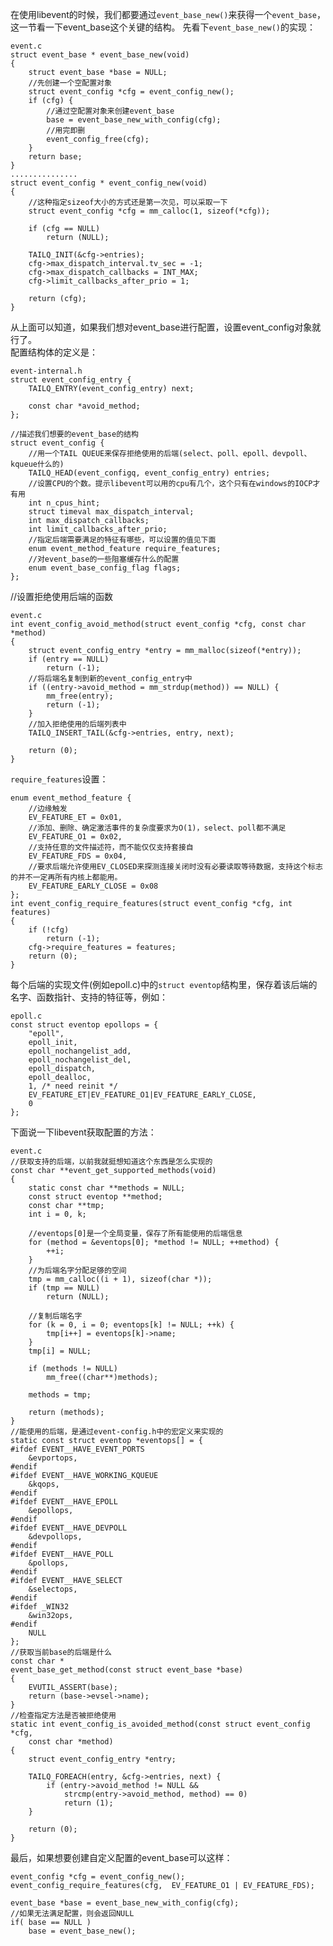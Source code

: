 在使用libevent的时候，我们都要通过`event_base_new()`来获得一个`event_base`，这一节看一下event_base这个关键的结构。
先看下`event_base_new()`的实现：

	event.c
	struct event_base *	event_base_new(void)
	{
		struct event_base *base = NULL;
		//先创建一个空配置对象
		struct event_config *cfg = event_config_new();
		if (cfg) {
			//通过空配置对象来创建event_base
			base = event_base_new_with_config(cfg);
			//用完即删
			event_config_free(cfg);
		}
		return base;
	}
	...............	
	struct event_config * event_config_new(void)
	{
		//这种指定sizeof大小的方式还是第一次见，可以采取一下
		struct event_config *cfg = mm_calloc(1, sizeof(*cfg));
	
		if (cfg == NULL)
			return (NULL);
	
		TAILQ_INIT(&cfg->entries);
		cfg->max_dispatch_interval.tv_sec = -1;
		cfg->max_dispatch_callbacks = INT_MAX;
		cfg->limit_callbacks_after_prio = 1;
	
		return (cfg);
	}
从上面可以知道，如果我们想对event_base进行配置，设置event\_config对象就行了。<br>
配置结构体的定义是：

	event-internal.h
	struct event_config_entry {
		TAILQ_ENTRY(event_config_entry) next;
	
		const char *avoid_method;
	};
	
	//描述我们想要的event_base的结构
	struct event_config {
		//用一个TAIL QUEUE来保存拒绝使用的后端(select、poll、epoll、devpoll、kqueue什么的)
		TAILQ_HEAD(event_configq, event_config_entry) entries;
		//设置CPU的个数。提示libevent可以用的cpu有几个，这个只有在windows的IOCP才有用
		int n_cpus_hint;
		struct timeval max_dispatch_interval;
		int max_dispatch_callbacks;
		int limit_callbacks_after_prio;
		//指定后端需要满足的特征有哪些，可以设置的值见下面
		enum event_method_feature require_features;
		//对event_base的一些阻塞缓存什么的配置
		enum event_base_config_flag flags;
	};
//设置拒绝使用后端的函数

	event.c
	int event_config_avoid_method(struct event_config *cfg, const char *method)
	{
		struct event_config_entry *entry = mm_malloc(sizeof(*entry));
		if (entry == NULL)
			return (-1);
		//将后端名复制到新的event_config_entry中
		if ((entry->avoid_method = mm_strdup(method)) == NULL) {
			mm_free(entry);
			return (-1);
		}
		//加入拒绝使用的后端列表中
		TAILQ_INSERT_TAIL(&cfg->entries, entry, next);
	
		return (0);
	}
`require_features`设置：

	enum event_method_feature {
	    //边缘触发
	    EV_FEATURE_ET = 0x01,
	    //添加、删除、确定激活事件的复杂度要求为O(1)，select、poll都不满足
	    EV_FEATURE_O1 = 0x02,
	    //支持任意的文件描述符，而不能仅仅支持套接自
	    EV_FEATURE_FDS = 0x04,
		//要求后端允许使用EV_CLOSED来探测连接关闭时没有必要读取等待数据，支持这个标志的并不一定再所有内核上都能用。
	    EV_FEATURE_EARLY_CLOSE = 0x08
	};
	int event_config_require_features(struct event_config *cfg, int features)
	{
		if (!cfg)
			return (-1);
		cfg->require_features = features;
		return (0);
	}

每个后端的实现文件(例如epoll.c)中的`struct eventop`结构里，保存着该后端的名字、函数指针、支持的特征等，例如：
	
	epoll.c
	const struct eventop epollops = {
		"epoll",
		epoll_init,
		epoll_nochangelist_add,
		epoll_nochangelist_del,
		epoll_dispatch,
		epoll_dealloc,
		1, /* need reinit */
		EV_FEATURE_ET|EV_FEATURE_O1|EV_FEATURE_EARLY_CLOSE,
		0
	};
下面说一下libevent获取配置的方法：

	event.c
	//获取支持的后端，以前我就挺想知道这个东西是怎么实现的 
	const char **event_get_supported_methods(void)
	{
		static const char **methods = NULL;
		const struct eventop **method;
		const char **tmp;
		int i = 0, k;
	
		//eventops[0]是一个全局变量，保存了所有能使用的后端信息
		for (method = &eventops[0]; *method != NULL; ++method) {
			++i;
		}
		//为后端名字分配足够的空间
		tmp = mm_calloc((i + 1), sizeof(char *));
		if (tmp == NULL)
			return (NULL);
	
		//复制后端名字
		for (k = 0, i = 0; eventops[k] != NULL; ++k) {
			tmp[i++] = eventops[k]->name;
		}
		tmp[i] = NULL;
	
		if (methods != NULL)
			mm_free((char**)methods);
	
		methods = tmp;
	
		return (methods);
	}
	//能使用的后端，是通过event-config.h中的宏定义来实现的
	static const struct eventop *eventops[] = {
	#ifdef EVENT__HAVE_EVENT_PORTS
		&evportops,
	#endif
	#ifdef EVENT__HAVE_WORKING_KQUEUE
		&kqops,
	#endif
	#ifdef EVENT__HAVE_EPOLL
		&epollops,
	#endif
	#ifdef EVENT__HAVE_DEVPOLL
		&devpollops,
	#endif
	#ifdef EVENT__HAVE_POLL
		&pollops,
	#endif
	#ifdef EVENT__HAVE_SELECT
		&selectops,
	#endif
	#ifdef _WIN32
		&win32ops,
	#endif
		NULL
	};
	//获取当前base的后端是什么
	const char *
	event_base_get_method(const struct event_base *base)
	{
		EVUTIL_ASSERT(base);
		return (base->evsel->name);
	}
	//检查指定方法是否被拒绝使用
	static int event_config_is_avoided_method(const struct event_config *cfg,
	    const char *method)
	{
		struct event_config_entry *entry;
	
		TAILQ_FOREACH(entry, &cfg->entries, next) {
			if (entry->avoid_method != NULL &&
			    strcmp(entry->avoid_method, method) == 0)
				return (1);
		}
	
		return (0);
	}
最后，如果想要创建自定义配置的event_base可以这样：

	event_config *cfg = event_config_new();
    event_config_require_features(cfg,  EV_FEATURE_O1 | EV_FEATURE_FDS);
 
    event_base *base = event_base_new_with_config(cfg);
	//如果无法满足配置，则会返回NULL
    if( base == NULL )
		base = event_base_new();
